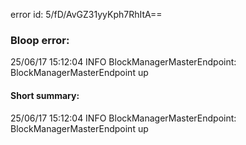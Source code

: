 error id: 5/fD/AvGZ31yyKph7RhItA==
### Bloop error:

25/06/17 15:12:04 INFO BlockManagerMasterEndpoint: BlockManagerMasterEndpoint up
#### Short summary: 

25/06/17 15:12:04 INFO BlockManagerMasterEndpoint: BlockManagerMasterEndpoint up